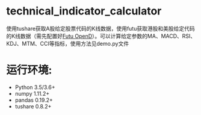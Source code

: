 # technical_indicator_calculator

使用tushare获取A股给定股票代码的K线数据，使用futu获取港股和美股给定代码的K线数据（需先配置好[Futu OpenD](https://github.com/FutunnOpen/py-futu-api)）。可以计算给定参数的MA、MACD、RSI、KDJ、MTM、CCI等指标，使用方法见demo.py文件

# 运行环境:

* Python 3.5/3.6+
* numpy 1.11.2+
* pandas 0.19.2+
* tushare 0.8.2+
